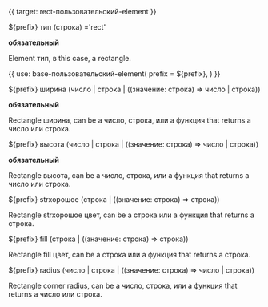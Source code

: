 {{ target: rect-пользовательский-element }}

${prefix} тип (строка) ='rect'

**обязательный**

Element тип, в this case, a rectangle.

{{ use: base-пользовательский-element(
    prefix = ${prefix},
) }}

${prefix} ширина (число | строка | ((значение: строка) => число | строка))

**обязательный**

Rectangle ширина, can be a число, строка, или a функция that returns a число или строка.

${prefix} высота (число | строка | ((значение: строка) => число | строка))

**обязательный**

Rectangle высота, can be a число, строка, или a функция that returns a число или строка.

${prefix} strхорошоe (строка | ((значение: строка) => строка))

Rectangle strхорошоe цвет, can be a строка или a функция that returns a строка.

${prefix} fill (строка | ((значение: строка) => строка))

Rectangle fill цвет, can be a строка или a функция that returns a строка.

${prefix} radius (число | строка | ((значение: строка) => число | строка))

Rectangle corner radius, can be a число, строка, или a функция that returns a число или строка.